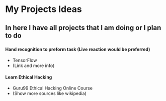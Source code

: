 # My Projects Ideas
## In here I have all projects that I am doing or I plan to do
###
#### Hand recognition to preform task (Live reaction would be preferred)
  * TensorFlow
  * (Link and more info)

#### Learn Ethical Hacking
  * Guru99 Ethical Hacking Online Course
  * (Show more sources like wikipedia)

####
